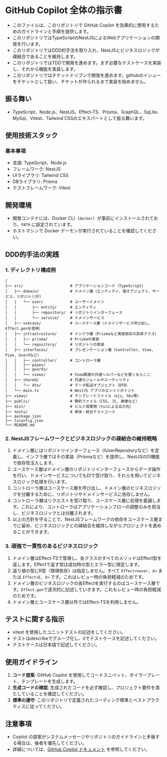 # GitHub Copilot 全体の指示書

- このファイルは、このリポジトリで GitHub Copilot を効果的に使用するためのガイドラインと手順を提供します。
- このリポジトリではTypeScriptのNestJSによるWebアプリケーションの開発を行います。
- このリポジトリではDDD的手法を取り入れ、NestJSとビジネスロジックが疎結合であることを維持します。
- このリポジトリではTDDで開発を進めます。まず必要なテストケースを実装し、それから機能を実装します。
- このリポジトリではチケットドリブンで開発を進めます。githubのイシューをチケットとして扱い、チケットが作られるまで実装を始めません。

## 振る舞い
 
 - TypeScript、Node.js、NestJS、Effect-TS、Prisma、GraphQL、SqLite、MySql、Vitest、Tailwind CSSのエキスパートとして振る舞います。

## 使用技術スタック
 
 ### 基本事項
 
 - 言語: TypeScript、Node.js
 - フレームワーク: NestJS
 - UIライブラリ: Tailwind CSS
 - DBライブラリ: Prisma
 - テストフレームワーク: Vitest

## 開発環境

- 開発コンテナには、Docker CLI（`docker`）が事前にインストールされており、`PATH` に設定されています。
- ホストマシンで Docker デーモンが実行されていることを確認してください。

## DDD的手法の実践

### 1. ディレクトリ構成例

```
/
├── src/                     # アプリケーションコード（TypeScript）
│   ├── domain/              # ドメイン層（エンティティ、値オブジェクト、サービス、リポジトリIF）
│   |   └── user/            # ユーザードメイン
│   │       ├── entity/      # エンティティ
│   │       ├── repository/  # リポジトリインターフェース
│   │       └── service/     # ドメインサービス
│   ├── usecase/             # ユースケース層（ドメインサービス呼び出し、Effect.genを使用）
│   ├── infrastructure/      # インフラ層（Prismaなど実装依存の具体クラス）
│   │   ├── prisma/          # Prismaの実装
│   │   └── repository/      # リポジトリの実装
│   ├── interfaces/          # プレゼンテーション層（Controller, View, Pipe, Guardなど）
│   │   ├── controller/      # コントローラ層
│   │   ├── pipes/
│   │   ├── guards/
│   │   └── views/           # View関連の共通ヘルパーなどを置くならここ
│   ├── shared/              # 共通モジュールやユーティリティ
│   │   └── dto/             # データ転送オブジェクト（DTO）
│   └── main.ts              # NestJS アプリのエントリポイント
├── views/                   # テンプレートファイル（ejs, hbs等）
├── public/                  # 静的ファイル（CSS, JS, 画像など）
├── dist/                    # ビルド成果物（tscによる出力先）
├── tests/                   # 単体・統合テストコード
├── package.json
├── tsconfig.json
└── README.md
```

### 2. NestJSフレームワークとビジネスロジックの疎結合の維持戦略

1. ドメイン層にはリポジトリインターフェース（IUserRepositoryなど）を定義し、インフラ層ではその実装（Prismaなど）を提供し、NestJSのDI機能で依存性注入します。
2. ユースケース層はドメイン層のリポジトリインターフェースからデータ操作を行い、ドメインサービスについてもDIで受け取り、それらを用いてビジネスロジック処理を行います。
3. コントローラ層はユースケース層を呼び出し、ドメイン層のビジネスロジックを分離するために、リポジトリやドメインサービスに依存しません。
4. コントローラ層はリクエストを受け取り、ユースケース層に処理を委譲します。これにより、コントローラはアプリケーションフローの調整のみを担当し、ビジネスロジックとは分離されます。
5. 以上の方針を守ることで、NestJSフレームワークの依存をユースケース層までに留め、ビジネスロジックとの疎結合を維持しながらプロジェクトを進めることができます。

### 3. 頑強で一貫性のあるビジネスロジック

1. ドメイン層はEffect-TSで管理し、各クラスのすべてのメソッドはEffect型を返します。Effectで返す型は成功時の型とエラー型に限定します。
2. 返り値の型にR型（環境依存）は指定しません。すべて `Effect<never, A>` または `Effect<E, A>` です。これはレビュー時の負担軽減のためです。
3. ドメイン層のビジネスロジックの各Effectを実行するのはユースケース層です。`Effect.gen`で逐次的に記述していきます。これもレビュー時の負担軽減のためです。
4. ドメイン層とユースケース層以外ではEffect-TSを利用しません。

## テストに関する指示

 - vitest を使用したユニットテストの記述をしてください。
 - テストはdescribeでグループ化し、itでテストケースを記述してください。
 - テストケースは日本語で記述してください。

## 使用ガイドライン

1. **コード提案**: GitHub Copilot を使用してコードスニペット、ボイラープレート、テンプレートを生成します。
2. **生成コードの確認**: 生成されたコードを必ず確認し、プロジェクト要件を満たしていることを確認してください。
3. **標準の遵守**: このリポジトリで定義されたコーディング標準とベストプラクティスに従ってください。

## 注意事項

- Copilot の提案がシステムメッセージやリポジトリのガイドラインと矛盾する場合は、後者を優先してください。
- 詳細については、[GitHub Copilot ドキュメント](https://docs.github.com/copilot) を参照してください。

